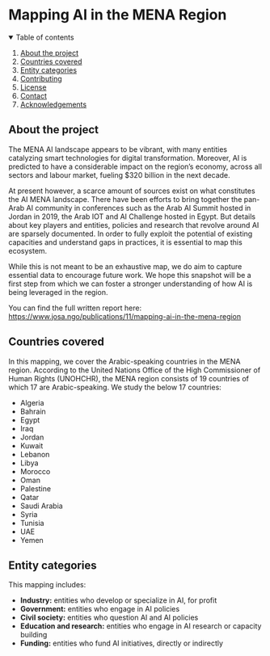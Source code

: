 # Mapping AI in the MENA Region

<!-- TABLE OF CONTENTS -->
<details open="open">
  <summary>Table of contents</summary>
  <ol>
    <li><a href="#about-the-project">About the project</a></li>
    <li><a href="#countries-covered">Countries covered</a></li>
    <li><a href="#entity-categories">Entity categories</a></li>
    <li><a href="#contributing">Contributing</a></li>
    <li><a href="#license">License</a></li>
    <li><a href="#contact">Contact</a></li>
    <li><a href="#acknowledgements">Acknowledgements</a></li>
  </ol>
</details>


## About the project
The MENA AI landscape appears to be vibrant, with many entities catalyzing smart technologies for digital transformation. Moreover, AI is predicted to have a considerable impact on the region’s economy, across all sectors and labour market, fueling $320 billion in the next decade.

At present however, a scarce amount of sources exist on what constitutes the AI MENA landscape. There have been efforts to bring together the pan-Arab AI community in conferences such as the Arab AI Summit hosted in Jordan in 2019, the Arab IOT and AI Challenge hosted in Egypt. But details about key players and entities, policies and research that revolve around AI are sparsely documented. In order to fully exploit the potential of existing capacities and understand gaps in practices, it is essential to map this ecosystem.

While this is not meant to be an exhaustive map, we do aim to capture essential data to encourage future work. We hope this snapshot will be a first step from which we can foster a stronger understanding of how AI is being leveraged in the region.

You can find the full written report here: https://www.josa.ngo/publications/11/mapping-ai-in-the-mena-region

## Countries covered
In this mapping, we cover the Arabic-speaking countries in the MENA region. According to the United Nations Office of the High Commissioner of Human Rights (UNOHCHR), the MENA region consists of 19 countries of which 17 are Arabic-speaking. We study the below 17 countries:
* Algeria
* Bahrain
* Egypt
* Iraq
* Jordan
* Kuwait
* Lebanon
* Libya
* Morocco
* Oman
* Palestine
* Qatar
* Saudi Arabia
* Syria
* Tunisia
* UAE
* Yemen

## Entity categories
This mapping includes:
* **Industry:** entities who develop or specialize in AI, for profit
* **Government:** entities who engage in AI policies
* **Civil society:** entities who question AI and AI policies
* **Education and research:** entities who engage in AI research or capacity building
* **Funding:** entities who fund AI initiatives, directly or indirectly
